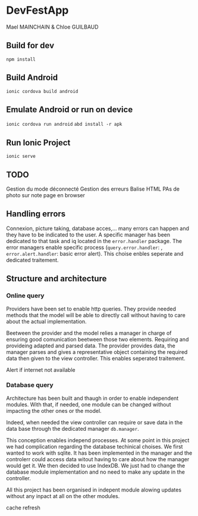 # DevFestApp
Mael MAINCHAIN & Chloe GUILBAUD

## Build for dev
`npm install`

## Build Android
`ionic cordova build android`

## Emulate Android or run on device
`ionic cordova run android`
`abd install -r apk`

## Run Ionic Project
`ionic serve`

## TODO
Gestion du mode déconnecté
Gestion des erreurs
Balise HTML
PAs de photo sur note page en browser

## Handling errors
Connexion, picture taking, database acces,... many errors can happen and they have to be indicated to the user. A specific manager has been dedicated to that task and iq located in the `error.handler` package. The error managers enable specific process (`query.error.handler`: , `error.alert.handler`: basic error alert).
This choise enbles seperate and dedicated traitement.

## Structure and architecture

### Online query

Providers have been set to enable http queries. They provide needed methods that the model will be able to directly call without having to care about the actual implementation.

Beetween the provider and the model relies a manager in charge of ensuring good comunication beetween those two elements. Requiring and provideing adapted and parsed data. The provider provides data, the manager parses and gives a representative object containing the required data then given to the view controller. This enables seperated traitement.

Alert if internet not available

### Database query

Architecture has been built and thaugh in order to enable independent modules. With that, if needed, one module can be changed without impacting the other ones or the model.

Indeed, when needed the view controller can require or save data in the data base through the dedicated manager `db.manager`.

This conception enables independ processes. At some point in this project we had complication regarding the database techinical choises. We first wanted to work with sqlite. It has been implemented in the manager and the controlerr could access data witout having to care about how the manager would get it. We then decided to use IndexDB. We just had to change the database module implementation and no need to make any update in the controller. 

All this project has been organised in indepent module alowing updates without any inpact at all on the other modules.

cache refresh
